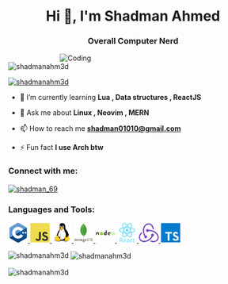 
<h1 align="center">Hi 👋, I'm Shadman Ahmed</h1>
<h3 align="center">Overall Computer Nerd</h3>
<img align="right" alt="Coding" width="400" src="https://thumbs.gfycat.com/AggressiveLeanArcticwolf-size_restricted.gif">
<p align="left"> <img src="https://komarev.com/ghpvc/?username=shadmanahm3d&label=Profile%20views&color=0e75b6&style=flat" alt="shadmanahm3d" /> </p>

<p align="left"> <a href="https://github.com/ryo-ma/github-profile-trophy"><img src="https://github-profile-trophy.vercel.app/?username=shadmanahm3d" alt="shadmanahm3d" /></a> </p>

- 🌱 I’m currently learning **Lua , Data structures , ReactJS**

- 💬 Ask me about **Linux , Neovim , MERN**

- 📫 How to reach me **shadman01010@gmail.com**

- ⚡ Fun fact **I use Arch btw**

<h3 align="left">Connect with me:</h3>
<p align="left">
<a href="https://instagram.com/shadman_69" target="blank"><img align="center" src="https://raw.githubusercontent.com/rahuldkjain/github-profile-readme-generator/master/src/images/icons/Social/instagram.svg" alt="shadman_69" height="30" width="40" /></a>
</p>

<h3 align="left">Languages and Tools:</h3>
<p align="left"> <a href="https://www.w3schools.com/cpp/" target="_blank" rel="noreferrer"> <img src="https://raw.githubusercontent.com/devicons/devicon/master/icons/cplusplus/cplusplus-original.svg" alt="cplusplus" width="40" height="40"/> </a> <a href="https://developer.mozilla.org/en-US/docs/Web/JavaScript" target="_blank" rel="noreferrer"> <img src="https://raw.githubusercontent.com/devicons/devicon/master/icons/javascript/javascript-original.svg" alt="javascript" width="40" height="40"/> </a> <a href="https://www.linux.org/" target="_blank" rel="noreferrer"> <img src="https://raw.githubusercontent.com/devicons/devicon/master/icons/linux/linux-original.svg" alt="linux" width="40" height="40"/> </a> <a href="https://www.mongodb.com/" target="_blank" rel="noreferrer"> <img src="https://raw.githubusercontent.com/devicons/devicon/master/icons/mongodb/mongodb-original-wordmark.svg" alt="mongodb" width="40" height="40"/> </a> <a href="https://nodejs.org" target="_blank" rel="noreferrer"> <img src="https://raw.githubusercontent.com/devicons/devicon/master/icons/nodejs/nodejs-original-wordmark.svg" alt="nodejs" width="40" height="40"/> </a> <a href="https://reactjs.org/" target="_blank" rel="noreferrer"> <img src="https://raw.githubusercontent.com/devicons/devicon/master/icons/react/react-original-wordmark.svg" alt="react" width="40" height="40"/> </a> <a href="https://redux.js.org" target="_blank" rel="noreferrer"> <img src="https://raw.githubusercontent.com/devicons/devicon/master/icons/redux/redux-original.svg" alt="redux" width="40" height="40"/> </a> <a href="https://www.typescriptlang.org/" target="_blank" rel="noreferrer"> <img src="https://raw.githubusercontent.com/devicons/devicon/master/icons/typescript/typescript-original.svg" alt="typescript" width="40" height="40"/> </a> </p>

<p><img align="left" src="https://github-readme-stats.vercel.app/api/top-langs?username=shadmanahm3d&show_icons=true&locale=en&layout=compact" alt="shadmanahm3d" /></p>

<p>&nbsp;<img align="center" src="https://github-readme-stats.vercel.app/api?username=shadmanahm3d&show_icons=true&locale=en" alt="shadmanahm3d" /></p>

<p><img align="center" src="https://github-readme-streak-stats.herokuapp.com/?user=shadmanahm3d&" alt="shadmanahm3d" /></p>

